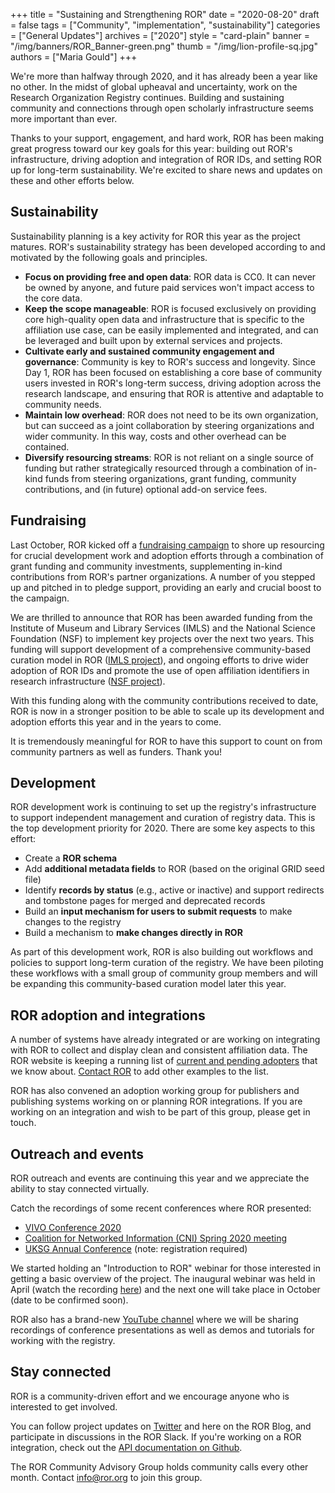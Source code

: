 +++
title = "Sustaining and Strengthening ROR"
date = "2020-08-20"
draft = false
tags = ["Community", "implementation", "sustainability"]
categories = ["General Updates"]
archives = ["2020"]
style = "card-plain"
banner = "/img/banners/ROR_Banner-green.png"
thumb = "/img/lion-profile-sq.jpg"
authors = ["Maria Gould"]
+++

We're more than halfway through 2020, and it has already been a year like no other. In the midst of global upheaval and uncertainty, work on the Research Organization Registry continues. Building and sustaining community and connections through open scholarly infrastructure seems more important than ever.

Thanks to your support, engagement, and hard work, ROR has been making great progress toward our key goals for this year: building out ROR's infrastructure, driving adoption and integration of ROR IDs, and setting ROR up for long-term sustainability. We're excited to share news and updates on these and other efforts below.

## Sustainability
Sustainability planning is a key activity for ROR this year as the project matures. ROR's sustainability strategy has been developed according to and motivated by the following goals and principles.
- **Focus on providing free and open data**: ROR data is CC0. It can never be owned by anyone, and future paid services won't impact access to the core data.
- **Keep the scope manageable**: ROR is focused exclusively on providing core high-quality open data and infrastructure that is specific to the affiliation use case, can be easily implemented and integrated, and can be leveraged and built upon by external services and projects.
- **Cultivate early and sustained community engagement and governance**: Community is key to ROR's success and longevity. Since Day 1, ROR has been focused on establishing a core base of community users invested in ROR's long-term success, driving adoption across the research landscape, and ensuring that ROR is attentive and adaptable to community needs.
- **Maintain low overhead**: ROR does not need to be its own organization, but can succeed as a joint collaboration by steering organizations and wider community. In this way, costs and other overhead can be contained.
- **Diversify resourcing streams**: ROR is not reliant on a single source of funding but rather strategically resourced through a combination of in-kind funds from steering organizations, grant funding, community contributions, and (in future) optional add-on service fees.

## Fundraising
Last October, ROR kicked off a [fundraising campaign](https://ror.org/blog/2019-10-16-help-sustain-ror/) to shore up resourcing for crucial development work and adoption efforts through a combination of grant funding and community investments, supplementing in-kind contributions from ROR's partner organizations. A number of you stepped up and pitched in to pledge support, providing an early and crucial boost to the campaign.

We are thrilled to announce that ROR has been awarded funding from the Institute of Museum and Library Services (IMLS) and the National Science Foundation (NSF) to implement key projects over the next two years. This funding will support development of a comprehensive community-based curation model in ROR ([IMLS project](https://www.imls.gov/grants/awarded/lg-246305-ols-20)), and ongoing efforts to drive wider adoption of ROR IDs and promote the use of open affiliation identifiers in research infrastructure ([NSF project](https://www.nsf.gov/awardsearch/showAward?AWD_ID=2031172)).

With this funding along with the community contributions received to date, ROR is now in a stronger position to be able to scale up its development and adoption efforts this year and in the years to come.

It is tremendously meaningful for ROR to have this support to count on from community partners as well as funders. Thank you!

## Development
ROR development work is continuing to set up the registry's infrastructure to support independent management and curation of registry data. This is the top development priority for 2020. There are some key aspects to this effort:
- Create a **ROR schema**
- Add **additional metadata fields** to ROR (based on the original GRID seed file)
- Identify **records by status** (e.g., active or inactive) and support redirects and tombstone pages for merged and deprecated records
- Build an **input mechanism for users to submit requests** to make changes to the registry
- Build a mechanism to **make changes directly in ROR**

As part of this development work, ROR is also building out workflows and policies to support long-term curation of the registry. We have been piloting these workflows with a small group of community group members and will be expanding this community-based curation model later this year.


## ROR adoption and integrations
A number of systems have already integrated or are working on integrating with ROR to collect and display clean and consistent affiliation data. The ROR website is keeping a running list of [current and pending adopters](https://ror.org/integrations) that we know about. [Contact ROR](mailto:info@ror.org) to add other examples to the list.

ROR has also convened an adoption working group for publishers and publishing systems working on or planning ROR integrations. If you are working on an integration and wish to be part of this group, please get in touch.

## Outreach and events
ROR outreach and events are continuing this year and we appreciate the ability to stay connected virtually.

Catch the recordings of some recent conferences where ROR presented:
- [VIVO Conference 2020](https://doi.org/10.5446/48011)
- [Coalition for Networked Information (CNI) Spring 2020 meeting](https://youtu.be/eQlG7BQfAGs)
- [UKSG Annual Conference](https://bit.ly/3cTES97) (note: registration required)  

We started holding an "Introduction to ROR" webinar for those interested in getting a basic overview of the project. The inaugural webinar was held in April (watch the recording [here](https://youtu.be/W61JMsC3Dho)) and the next one will take place in October (date to be confirmed soon).

ROR also has a brand-new [YouTube channel](https://www.youtube.com/channel/UCQBOpOpW-JEKoVCUlmCK1Eg/featured?view_as=subscriber) where we will be sharing recordings of conference presentations as well as demos and tutorials for working with the registry.


## Stay connected
ROR is a community-driven effort and we encourage anyone who is interested to get involved.

You can follow project updates on [Twitter](https://twitter.com/ResearchOrgs) and here on the ROR Blog, and participate in discussions in the ROR Slack. If you're working on a ROR integration, check out the [API documentation on Github](https://github.com/ror-community/ror-api).

The ROR Community Advisory Group holds community calls every other month. Contact [info@ror.org](mailto:info@ror.org) to join this group.
